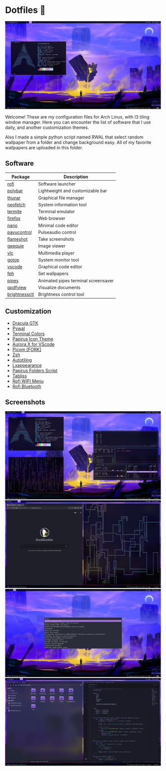 # Dotfiles 🐧
![Screenshot](/screenshots/1.png)

Welcome! These are my configuration files for Arch Linux, with I3 tiling window manager.
Here you can encounter the list of software that I use daily, and another customization themes.

Also I made a simple python script named RWAL that select random wallpaper from a folder and change background easy. All of my favorite wallpapers are uploaded in this folder.

## Software
Package                                        |            Description                |
-----------------------------------------------|---------------------------------------|
[rofi](https://wiki.archlinux.org/index.php/Rofi)|Software launcher                     |
[polybar](https://github.com/polybar)|Lightweight and customizable bar  |
[thunar](https://wiki.archlinux.org/index.php/Thunar)|Graphical file manager|
[neofetch](https://github.com/dylanaraps/neofetch)|System information tool|
[termite](https://wiki.archlinux.org/index.php/Termite)|Terminal emulator|
[firefox](https://wiki.archlinux.org/index.php/Firefox)|Web browser|
[nano](https://wiki.archlinux.org/index.php/Nano)|Minimal code editor|
[pavucontrol](https://archlinux.org/packages/extra/x86_64/pavucontrol/)|Pulseaudio control|
[flameshot](https://wiki.archlinux.org/index.php/Flameshot)|Take screenshots|
[geequie](https://archlinux.org/packages/extra/x86_64/geeqie/)|Image viewer|
[vlc](https://wiki.archlinux.org/index.php/VLC_media_player)|Multimedia player|
[gotop](https://github.com/cjbassi/gotop)|System monitor tool|
[vscode](https://wiki.archlinux.org/index.php/Visual_Studio_Code)|Graphical code editor|
[feh](https://wiki.archlinux.org/index.php/Feh)|Set wallpapers|
[pipes](https://github.com/pipeseroni/pipes.sh)|Animated pipes terminal screensaver|
[qpdfview](https://archlinux.org/packages/community/x86_64/qpdfview/)|Visualize documents|
[brightnessctl](https://aur.archlinux.org/packages/brightnessctl-git/)|Brightness control tool|

## Customization
* [Dracula GTK](https://draculatheme.com/gtk/)
* [Pywal](https://github.com/dylanaraps/pywal) 
* [Terminal Colors](https://draculatheme.com/terminal/)  
* [Papirus Icon Theme](https://github.com/PapirusDevelopmentTeam/papirus-icon-theme)  
* [Aurora X for VScode](https://marketplace.visualstudio.com/items?itemName=marqu3s.aurora-x)
* [Picom [FORK]](https://aur.archlinux.org/packages/picom-tryone-git)  
* [Zsh](https://wiki.archlinux.org/index.php/Zsh)
* [Autotiling](https://github.com/nwg-piotr/autotiling)
* [Lxappearance](https://www.archlinux.org/packages/community/x86_64/lxappearance/)
* [Papirus Folders Script](https://github.com/PapirusDevelopmentTeam/papirus-folders)
* [Tabliss](https://tabliss.io/)
* [Rofi WIFI Menu](https://github.com/zbaylin/rofi-wifi-menu)
* [Rofi Bluetooth](https://github.com/nickclyde/rofi-bluetooth)

## Screenshots
![Screenshot](/screenshots/2.png)
![Screenshot](/screenshots/3.png)
![Screenshot](/screenshots/5.png)
![Screenshot](/screenshots/4.png)


